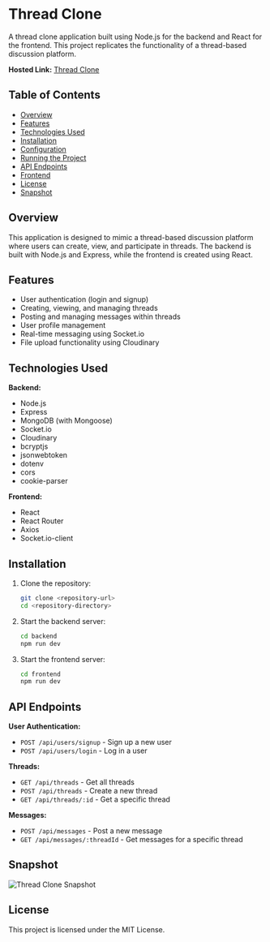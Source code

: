 # Thread Clone

A thread clone application built using Node.js for the backend and React for the frontend. This project replicates the functionality of a thread-based discussion platform.

**Hosted Link:** [Thread Clone](https://thread-node-project.onrender.com)

## Table of Contents
- [Overview](#overview)
- [Features](#features)
- [Technologies Used](#technologies-used)
- [Installation](#installation)
- [Configuration](#configuration)
- [Running the Project](#running-the-project)
- [API Endpoints](#api-endpoints)
- [Frontend](#frontend)
- [License](#license)
- [Snapshot](#snapshot)

## Overview

This application is designed to mimic a thread-based discussion platform where users can create, view, and participate in threads. The backend is built with Node.js and Express, while the frontend is created using React.

## Features

- User authentication (login and signup)
- Creating, viewing, and managing threads
- Posting and managing messages within threads
- User profile management
- Real-time messaging using Socket.io
- File upload functionality using Cloudinary

## Technologies Used

**Backend:**
- Node.js
- Express
- MongoDB (with Mongoose)
- Socket.io
- Cloudinary
- bcryptjs
- jsonwebtoken
- dotenv
- cors
- cookie-parser

**Frontend:**
- React
- React Router
- Axios
- Socket.io-client

## Installation

1. Clone the repository:
    ```bash
    git clone <repository-url>
    cd <repository-directory>
    ```

2. Start the backend server:
    ```bash
    cd backend
    npm run dev
    ```

3. Start the frontend server:
    ```bash
    cd frontend
    npm run dev
    ```

## API Endpoints

**User Authentication:**
- `POST /api/users/signup` - Sign up a new user
- `POST /api/users/login` - Log in a user

**Threads:**
- `GET /api/threads` - Get all threads
- `POST /api/threads` - Create a new thread
- `GET /api/threads/:id` - Get a specific thread

**Messages:**
- `POST /api/messages` - Post a new message
- `GET /api/messages/:threadId` - Get messages for a specific thread

## Snapshot

![Thread Clone Snapshot](<image-link>)

## License

This project is licensed under the MIT License.
